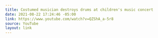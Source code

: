 ```yaml
---
title: Costumed musician destroys drums at children's music concert
date: 2021-08-22 17:24:46 -05:00
link: https://www.youtube.com/watch?v=QZShA_a-5r8
source: YouTube
layout: link
---
```


